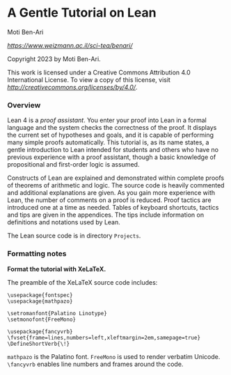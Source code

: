 # A Gentle Tutorial on Lean

Moti Ben-Ari

_https://www.weizmann.ac.il/sci-tea/benari/_

Copyright 2023 by Moti Ben-Ari.

This work is licensed under a Creative Commons Attribution 4.0 International License. To view a copy of this license, visit _http://creativecommons.org/licenses/by/4.0/_.

### Overview

Lean 4 is a *proof assistant*. You enter your proof into Lean in a formal language and the system checks the correctness of the proof. It displays the current set of hypotheses and goals, and it is capable of performing many simple proofs automatically. This tutorial is, as its name states, a gentle introduction to Lean intended for students and others who have no previous experience with a proof assistant, though a basic knowledge of propositional and first-order logic is assumed.

Constructs of Lean are explained and demonstrated within complete proofs of theorems of arithmetic and logic. The source code is heavily commented and additional explanations are given. As you gain more experience with Lean, the number of comments on a proof is reduced. Proof tactics are introduced one at a time as needed. Tables of keyboard shortcuts, tactics and tips are given in the appendices. The tips include information on definitions and notations used by Lean.

The Lean source code is in directory `Projects`.

### Formatting notes

**Format the tutorial with XeLaTeX.**

The preamble of the XeLaTeX source code includes:
```
\usepackage{fontspec}
\usepackage{mathpazo}

\setromanfont{Palatino Linotype}
\setmonofont{FreeMono}

\usepackage{fancyvrb}
\fvset{frame=lines,numbers=left,xleftmargin=2em,samepage=true}
\DefineShortVerb{\!}
```
`mathpazo` is the Palatino font. `FreeMono` is used to render verbatim Unicode. `\fancyvrb` enables line numbers and frames around the code.


